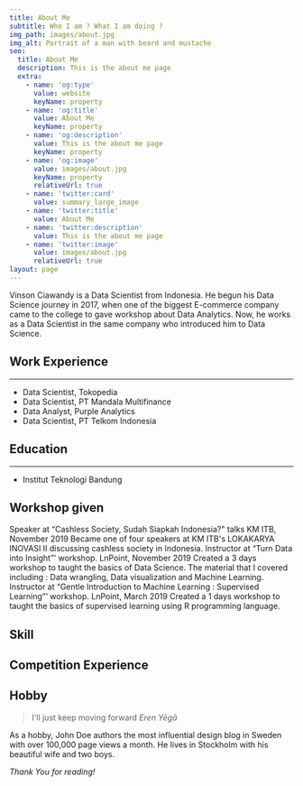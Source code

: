 ```yaml
---
title: About Me
subtitle: Who I am ? What I am doing ?
img_path: images/about.jpg
img_alt: Portrait of a man with beard and mustache
seo:
  title: About Me
  description: This is the about me page
  extra:
    - name: 'og:type'
      value: website
      keyName: property
    - name: 'og:title'
      value: About Me
      keyName: property
    - name: 'og:description'
      value: This is the about me page
      keyName: property
    - name: 'og:image'
      value: images/about.jpg
      keyName: property
      relativeUrl: true
    - name: 'twitter:card'
      value: summary_large_image
    - name: 'twitter:title'
      value: About Me
    - name: 'twitter:description'
      value: This is the about me page
    - name: 'twitter:image'
      value: images/about.jpg
      relativeUrl: true
layout: page
---
```

Vinson Ciawandy is a Data Scientist from Indonesia. He begun his Data Science journey in 2017, when one of the biggest E-commerce company came to the college to gave workshop about Data Analytics. Now, he works as a Data Scientist in the same company who introduced him to Data Science.

## Work Experience
---
- Data Scientist, Tokopedia
- Data Scientist, PT Mandala Multifinance
- Data Analyst, Purple Analytics
- Data Scientist, PT Telkom Indonesia

## Education
---
- Institut Teknologi Bandung

## Workshop given
Speaker at “Cashless Society, Sudah Siapkah Indonesia?" talks
KM ITB, November 2019
Became one of four speakers at KM ITB's LOKAKARYA INOVASI II discussing cashless society in
Indonesia.
Instructor at “Turn Data into Insight”’ workshop.
LnPoint, November 2019
Created a 3 days workshop to taught the basics of Data Science. The material that I covered
including : Data wrangling, Data visualization and Machine Learning.
Instructor at “Gentle Introduction to Machine Learning : Supervised Learning”’ workshop.
LnPoint, March 2019
Created a 1 days workshop to taught the basics of supervised learning using R programming
language.

## Skill

## Competition Experience

## Hobby
> I'll just keep moving forward
<cite>Eren Yēgā</cite>

As a hobby, John Doe authors the most influential design blog in Sweden with over 100,000 page views a month. He lives in Stockholm with his beautiful wife and two boys.

*Thank You for reading!*
